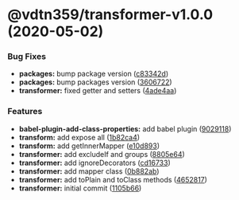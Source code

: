 # @vdtn359/transformer-v1.0.0 (2020-05-02)


### Bug Fixes

* **packages:** bump package version ([c83342d](https://github.com/vdtn359/vdtn359-os/commit/c83342dc27234c0923dd3b1c30a7b4eaacfabcf3))
* **packages:** bump packages version ([3606722](https://github.com/vdtn359/vdtn359-os/commit/360672201c911559ca0b9d6a16d7be7b543c4782))
* **transformer:** fixed getter and setters ([4ade4aa](https://github.com/vdtn359/vdtn359-os/commit/4ade4aaa411f289b770be0a25042d4e1b21b3f75))


### Features

* **babel-plugin-add-class-properties:** add babel plugin ([9029118](https://github.com/vdtn359/vdtn359-os/commit/9029118f6bda65b43272f478e007ad5e7a2a48e1))
* **transform:** add expose all ([1b82ca4](https://github.com/vdtn359/vdtn359-os/commit/1b82ca4ee60f0694c2caf34a79a6a6d97afb8348))
* **transform:** add getInnerMapper ([e10d893](https://github.com/vdtn359/vdtn359-os/commit/e10d89373205dd5548bfe3c6952dbee57274bc2b))
* **transformer:** add excludeIf and groups ([8805e64](https://github.com/vdtn359/vdtn359-os/commit/8805e64e554aa760f67c641e765595ef39d1a76e))
* **transformer:** add ignoreDecorators ([cd16733](https://github.com/vdtn359/vdtn359-os/commit/cd16733958ebe82539156b4d89b98ac74a19a390))
* **transformer:** add mapper class ([0b882ab](https://github.com/vdtn359/vdtn359-os/commit/0b882aba7eabc2350388fa9a0b4d64761b35a134))
* **transformer:** add toPlain and toClass methods ([4652817](https://github.com/vdtn359/vdtn359-os/commit/46528171b9f19a2278c455e83f89c6c3b54b2573))
* **transformer:** initial commit ([1105b66](https://github.com/vdtn359/vdtn359-os/commit/1105b665f2edbf9de64ccd8e85f409756cc679c0))

